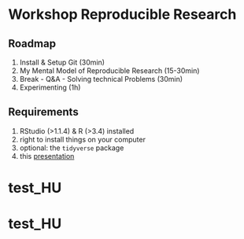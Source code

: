 # Workshop Reproducible Research
## Roadmap

1. Install & Setup Git (30min)
2. My Mental Model of Reproducible Research (15-30min)
3. Break - Q&A - Solving technical Problems (30min) 
4. Experimenting (1h)

## Requirements

1. RStudio (>1.1.4) & R (>3.4) installed
2. right to install things on your computer
3. optional: the `tidyverse` package
4. this [presentation](https://raw.githubusercontent.com/aaronpeikert/workshop-reproducible-research/master/01presentation-git.md)
# test_HU
# test_HU
